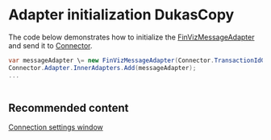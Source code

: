 # Adapter initialization DukasCopy

The code below demonstrates how to initialize the [FinVizMessageAdapter](../api/StockSharp.FinViz.FinVizMessageAdapter.html) and send it to [Connector](../api/StockSharp.Algo.Connector.html).

```cs
var messageAdapter \= new FinVizMessageAdapter(Connector.TransactionIdGenerator);
Connector.Adapter.InnerAdapters.Add(messageAdapter);
...	
							
```

## Recommended content

[Connection settings window](API_UI_ConnectorWindow.md)
